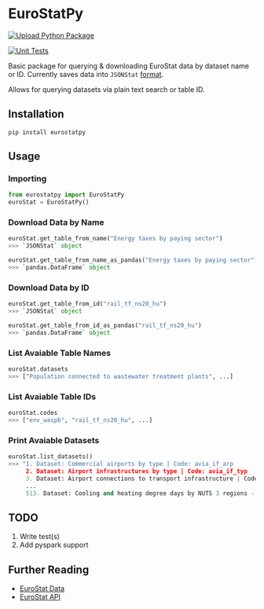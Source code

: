 # EuroStatPy

[![Upload Python Package](https://github.com/deepwaterpaladin/eurostatpy/actions/workflows/publish.yml/badge.svg)](https://github.com/deepwaterpaladin/eurostatpy/actions/workflows/publish.yml)

[![Unit Tests](https://github.com/deepwaterpaladin/eurostatpy/actions/workflows/qa-tests.yml/badge.svg)](https://github.com/deepwaterpaladin/eurostatpy/actions/workflows/qa-tests.yml)

Basic package for querying &amp; downloading EuroStat data by dataset name or ID. Currently saves data into `JSONStat` [format](https://github.com/26fe/jsonstat.py).

Allows for querying datasets via plain text search or table ID.

## Installation

`pip install eurostatpy`

## Usage

### Importing

```python
from eurostatpy import EuroStatPy
euroStat = EuroStatPy()
```

### Download Data by Name

```python
euroStat.get_table_from_name("Energy taxes by paying sector")
>>> `JSONStat` object

euroStat.get_table_from_name_as_pandas("Energy taxes by paying sector")
>>> `pandas.DataFrame` object
```

### Download Data by ID

```python
euroStat.get_table_from_id("rail_tf_ns20_hu")
>>> `JSONStat` object

euroStat.get_table_from_id_as_pandas("rail_tf_ns20_hu")
>>> `pandas.DataFrame` object
```

### List Avaiable Table Names

```python
euroStat.datasets
>>> ["Population connected to wastewater treatment plants", ...]
```

### List Avaiable Table IDs

```python
euroStat.codes
>>> ["env_waspb", "rail_tf_ns20_hu", ...]
```

### Print Avaiable Datasets

```python
euroStat.list_datasets()
>>> "1. Dataset: Commercial airports by type | Code: avia_if_arp
     2. Dataset: Airport infrastructures by type | Code: avia_if_typ
     3. Dataset: Airport connections to transport infrastructure | Code: avia_if_arp_co
     ...
     513. Dataset: Cooling and heating degree days by NUTS 3 regions - monthly data | Code: nrg_chddr2_m"
```

## TODO

1. Write test(s)
1. Add pyspark support

## Further Reading

- [EuroStat Data](https://ec.europa.eu/eurostat/web/main/data/database)
- [EuroStat API](https://wikis.ec.europa.eu/display/EUROSTATHELP/API+-+Getting+started+with+statistics+API)
